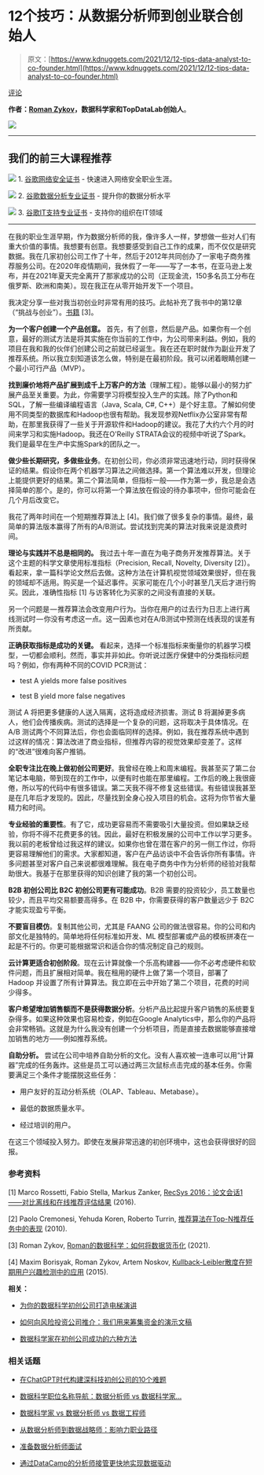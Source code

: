 # 12个技巧：从数据分析师到创业联合创始人

> 原文：[https://www.kdnuggets.com/2021/12/12-tips-data-analyst-to-co-founder.html](https://www.kdnuggets.com/2021/12/12-tips-data-analyst-to-co-founder.html)

[评论](#comments)

**作者：[Roman Zykov](https://twitter.com/rzykov)，数据科学家和TopDataLab创始人**。

![](../Images/35070e880b2fd0609156e10fcb1d68ab.png)

* * *

## 我们的前三大课程推荐

![](../Images/0244c01ba9267c002ef39d4907e0b8fb.png) 1\. [谷歌网络安全证书](https://www.kdnuggets.com/google-cybersecurity) - 快速进入网络安全职业生涯。

![](../Images/e225c49c3c91745821c8c0368bf04711.png) 2\. [谷歌数据分析专业证书](https://www.kdnuggets.com/google-data-analytics) - 提升你的数据分析水平

![](../Images/0244c01ba9267c002ef39d4907e0b8fb.png) 3\. [谷歌IT支持专业证书](https://www.kdnuggets.com/google-itsupport) - 支持你的组织在IT领域

* * *

在我的职业生涯早期，作为数据分析师的我，像许多人一样，梦想做一些对人们有重大价值的事情。我想要有创意。我想要感受到自己工作的成果，而不仅仅是研究数据。我在几家初创公司工作了十年，然后于2012年共同创办了一家电子商务推荐服务公司。在2020年疫情期间，我休假了一年——写了一本书，在亚马逊上发布，并在2021年夏天完全离开了那家成功的公司（正现金流，150多名员工分布在俄罗斯、欧洲和南美）。现在我正在从零开始开发下一个项目。

我决定分享一些对我当初创业时非常有用的技巧。此帖补充了我书中的第12章（“挑战与创业”）。[书籍](https://topdatalab.com/book) [3]。

**为一个客户创建一个产品创意。** 首先，有了创意，然后是产品。如果你有一个创意，最好的测试方法是将其实施在你当前的工作中，为公司带来利益。例如，我的项目在我和我的伙伴们创建公司之前就已经诞生。我在还在职时就作为副业开发了推荐系统。所以我立刻知道该怎么做，特别是在最初阶段。我可以闭着眼睛创建一个最小可行产品（MVP）。

**找到廉价地将产品扩展到成千上万客户的方法**（理解工程）。能够以最小的努力扩展产品至关重要。为此，你需要学习将模型投入生产的实践。除了Python和SQL，了解一些编译编程语言（Java, Scala, C#, C++）是个好主意。了解如何使用不同类型的数据库和Hadoop也很有帮助。我发现参观Netflix办公室非常有帮助，在那里我获得了一些关于开源软件和Hadoop的建议。我花了大约六个月的时间来学习和实施Hadoop。我还在O'Reilly STRATA会议的视频中听说了Spark。我们是最早在生产中实施Spark的团队之一。

**做少些长期研究，多做些业务**。在初创公司，你必须非常迅速地行动，同时获得保证的结果。假设你在两个机器学习算法之间做选择。第一个算法难以开发，但理论上能提供更好的结果。第二个算法简单，但指标一般——作为第一步，我总是会选择简单的那个。是的，你可以将第一个算法放在假设的待办事项中，但你可能会在几个月后改变它。

我花了两年时间在一个短期推荐算法上 [4]。我们做了很多复杂的事情。最终，最简单的算法版本赢得了所有的A/B测试。尝试找到完美的算法对我来说是浪费时间。

**理论与实践并不总是相同的。** 我过去十年一直在为电子商务开发推荐算法。关于这个主题的科学文章使用标准指标（Precision, Recall, Novelty, Diversity [2]）。看起来，拿一篇科学论文然后去做。这种方法在计算机视觉领域效果很好，但在我的领域却不适用。购买是一个延迟事件。买家可能在几个小时甚至几天后才进行购买。因此，准确性指标 [1] 与访客转化为买家的之间没有直接的关联。

另一个问题是 — 推荐算法会改变用户行为。当你在用户的过去行为日志上进行离线测试时 — 你没有考虑这一点。这一因素也对在A/B测试中预测在线表现的误差有所贡献。

**正确获取指标是成功的关键。** 看起来，选择一个标准指标来衡量你的机器学习模型，一切都会顺利。然而，事实并非如此。你听说过医疗保健中的分类指标问题吗？例如，你有两种不同的COVID PCR测试：

+   test A yields more false positives

+   test B yield more false negatives

测试 A 将把更多健康的人送入隔离，这将造成经济损害。测试 B 将漏掉更多病人，他们会传播疾病。测试的选择是一个复杂的问题，这将取决于具体情况。在 A/B 测试两个不同算法后，你也会面临同样的选择。例如，我在推荐系统中遇到过这样的情况：算法改进了商业指标，但推荐内容的视觉效果却变差了。这样的“改进”很难向客户推销。

**全职专注比在晚上做初创公司更好**。我曾经在晚上和周末编程。我甚至买了第二台笔记本电脑，带到现在的工作中，以便有时也能在那里编程。工作后的晚上我很疲倦，所以写的代码中有很多错误。第二天我不得不修复这些错误。有些错误我甚至是在几年后才发现的。因此，尽量找到全身心投入项目的机会。这将为你节省大量精力和时间。

**专业经验的重要性**。有了它，成功更容易而不需要吸引大量投资。但如果缺乏经验，你将不得不花费更多的钱。因此，最好在积极发展的公司中工作以学习更多。我以前的老板曾给过我这样的建议。如果你也曾在潜在客户的另一侧工作过，你将更容易理解他们的需求。大家都知道，客户在产品访谈中不会告诉你所有事情。许多问题甚至对客户自己来说都很难理解。我在电子商务中作为分析师的经验对我帮助很大。我基于在那里获得的知识创建了我的第一个初创公司。

**B2B 初创公司比 B2C 初创公司更有可能成功**。B2B 需要的投资较少，员工数量也较少，而且平均交易额要高得多。在 B2B 中，你需要获得的客户数量远少于 B2C 才能实现盈亏平衡。

**不要盲目模仿**。复制其他公司，尤其是 FAANG 公司的做法很容易。你的公司和内部文化是独特的。简单地将任何标准如开发、ML 模型部署或产品的模板拼凑在一起是不行的。你更可能根据常识和适合你的情况制定自己的规则。

**云计算更适合初创阶段**。现在云计算就像一个乐高构建器——你不必考虑硬件和软件问题，而且扩展相对简单。我在租用的硬件上做了第一个项目，部署了 Hadoop 并设置了所有计算算法。我立即在云中开始了第二个项目，花费的时间少得多。

**客户希望增加销售额而不是获得数据分析**。分析产品比起提升客户销售的系统要复杂得多。如果这种效果也容易检查，例如在Google Analytics中，那么你的产品将会非常畅销。这就是为什么我没有创建一个分析项目，而是直接去数据能够直接增加销售的地方——例如推荐系统。

**自助分析。** 尝试在公司中培养自助分析的文化。没有人喜欢被一连串可以用“计算器”完成的任务轰炸。这些是员工可以通过两三次鼠标点击完成的基本任务。你需要满足三个条件才能摆脱这些任务：

+   用户友好的互动分析系统（OLAP、Tableau、Metabase）。

+   最低的数据质量水平。

+   经过培训的用户。

在这三个领域投入努力。即使在发展非常迅速的初创环境中，这也会获得很好的回报。

### 参考资料

[1] Marco Rossetti, Fabio Stella, Markus Zanker, [RecSys 2016：论文会话1——对比离线和在线推荐评估结果](https://medium.com/r/?url=https%3A%2F%2Fwww.youtube.com%2Fwatch%3Fv%3DHEsG5rTaPwE) (2016).

[2] Paolo Cremonesi, Yehuda Koren, Roberto Turrin, [推荐算法在Top-N推荐任务中的表现](https://www.researchgate.net/publication/221141030_Performance_of_recommender_algorithms_on_top-N_recommendation_tasks) (2010).

[3] Roman Zykov, [Roman的数据科学：如何将数据货币化](https://topdatalab.com/book) (2021).

[4] Maxim Borisyak, Roman Zykov, Artem Noskov, [Kullback-Leibler散度在短期用户兴趣检测中的应用](https://arxiv.org/abs/1507.07382) (2015).

**相关：**

+   [为你的数据科学初创公司打造电梯演讲](https://www.kdnuggets.com/2019/08/elevator-pitch-data-science-startup.html)

+   [如何向风险投资公司推介：我们用来筹集资金的演示文稿](https://www.kdnuggets.com/2021/05/vc-pitch-deck-open-source-elt-platform.html)

+   [数据科学家在初创公司成功的六种方法](https://www.kdnuggets.com/2020/05/six-ways-data-scientists-succeed-startup.html)

### 相关话题

+   [在ChatGPT时代构建深科技初创公司的10个难题](https://www.kdnuggets.com/2023/04/10-hurdles-building-deep-tech-startup-age-chatgpt.html)

+   [数据科学职位名称导航：数据分析师 vs 数据科学家…](https://www.kdnuggets.com/navigating-data-science-job-titles-data-analyst-vs-data-scientist-vs-data-engineer)

+   [数据科学家 vs 数据分析师 vs 数据工程师](https://www.kdnuggets.com/2022/01/data-scientist-data-analyst-data-engineer.html)

+   [从数据分析师到数据战略师：影响力职业路径](https://www.kdnuggets.com/2023/05/data-analyst-data-strategist-career-path-making-impact.html)

+   [准备数据分析师面试](https://www.kdnuggets.com/2022/08/datacamp-preparing-data-analyst-interview.html)

+   [通过DataCamp的分析师接管更快地实现数据驱动](https://www.kdnuggets.com/2022/10/datacamp-data-driven-faster-analyst-takeover.html)

